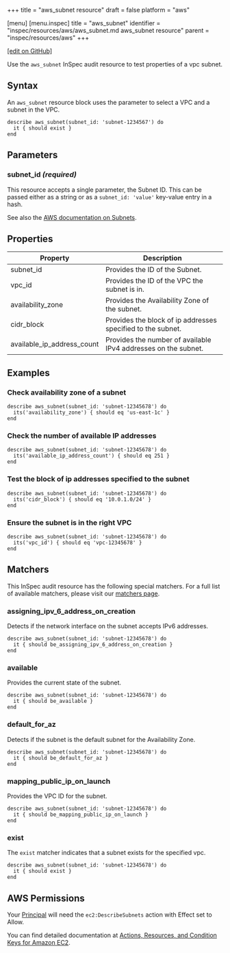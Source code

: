 +++
title = "aws_subnet resource"
draft = false
platform = "aws"

[menu]
  [menu.inspec]
    title = "aws_subnet"
    identifier = "inspec/resources/aws/aws_subnet.md aws_subnet resource"
    parent = "inspec/resources/aws"
+++

[\[edit on GitHub\]](https://github.com/inspec/inspec/blob/master/www/content/inspec/resources/aws_subnet.md)

Use the `aws_subnet` InSpec audit resource to test properties of a vpc subnet.

## Syntax

An `aws_subnet` resource block uses the parameter to select a VPC and a subnet in the VPC.

    describe aws_subnet(subnet_id: 'subnet-1234567') do
      it { should exist }
    end

## Parameters

### subnet_id _(required)_

This resource accepts a single parameter, the Subnet ID.
This can be passed either as a string or as a `subnet_id: 'value'` key-value entry in a hash.

See also the [AWS documentation on Subnets](https://docs.aws.amazon.com/vpc/latest/userguide/VPC_Subnets.html).

## Properties

| Property                   | Description                                                    |
| -------------------------- | -------------------------------------------------------------- |
| subnet_id                  | Provides the ID of the Subnet.                                 |
| vpc_id                     | Provides the ID of the VPC the subnet is in.                   |
| availability_zone          | Provides the Availability Zone of the subnet.                  |
| cidr_block                 | Provides the block of ip addresses specified to the subnet.    |
| available_ip_address_count | Provides the number of available IPv4 addresses on the subnet. |

## Examples

### Check availability zone of a subnet

    describe aws_subnet(subnet_id: 'subnet-12345678') do
      its('availability_zone') { should eq 'us-east-1c' }
    end

### Check the number of available IP addresses

    describe aws_subnet(subnet_id: 'subnet-12345678') do
      its('available_ip_address_count') { should eq 251 }
    end

### Test the block of ip addresses specified to the subnet

    describe aws_subnet(subnet_id: 'subnet-12345678') do
      its('cidr_block') { should eq '10.0.1.0/24' }
    end

### Ensure the subnet is in the right VPC

    describe aws_subnet(subnet_id: 'subnet-12345678') do
      its('vpc_id') { should eq 'vpc-12345678' }
    end

## Matchers

This InSpec audit resource has the following special matchers. For a full list of available matchers, please visit our [matchers page](/inspec/matchers/).

### assigning_ipv_6_address_on_creation

Detects if the network interface on the subnet accepts IPv6 addresses.

    describe aws_subnet(subnet_id: 'subnet-12345678') do
      it { should be_assigning_ipv_6_address_on_creation }
    end

### available

Provides the current state of the subnet.

    describe aws_subnet(subnet_id: 'subnet-12345678') do
      it { should be_available }
    end

### default_for_az

Detects if the subnet is the default subnet for the Availability Zone.

    describe aws_subnet(subnet_id: 'subnet-12345678') do
      it { should be_default_for_az }
    end

### mapping_public_ip_on_launch

Provides the VPC ID for the subnet.

    describe aws_subnet(subnet_id: 'subnet-12345678') do
      it { should be_mapping_public_ip_on_launch }
    end

### exist

The `exist` matcher indicates that a subnet exists for the specified vpc.

    describe aws_subnet(subnet_id: 'subnet-12345678') do
      it { should exist }
    end

## AWS Permissions

Your [Principal](https://docs.aws.amazon.com/IAM/latest/UserGuide/intro-structure.html#intro-structure-principal) will need the `ec2:DescribeSubnets` action with Effect set to Allow.

You can find detailed documentation at [Actions, Resources, and Condition Keys for Amazon EC2](https://docs.aws.amazon.com/IAM/latest/UserGuide/list_amazonec2.html).
